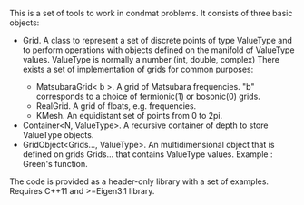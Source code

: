 This is a set of tools to work in condmat problems. It consists of three basic objects:

- Grid<ValueType>. A class to represent a set of discrete points of type ValueType and to perform operations with objects defined on the
manifold of ValueType values. ValueType is normally a number (int, double, complex<double>)
There exists a set of implementation of grids for common purposes:
    - MatsubaraGrid< b >. A grid of Matsubara frequencies. "b" corresponds to a choice of fermionic(1) or bosonic(0) grids.
    - RealGrid. A grid of floats, e.g. frequencies. 
    - KMesh. An equidistant set of points from 0 to 2pi.
- Container<N, ValueType>. A recursive container of depth <N> to store ValueType objects.
- GridObject<Grids..., ValueType>. An multidimensional object that is defined on grids Grids... that contains ValueType values.
Example : Green's function.

The code is provided as a header-only library with a set of examples. Requires C++11 and >=Eigen3.1 library.
